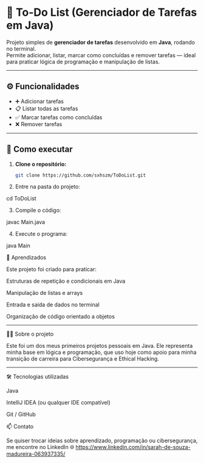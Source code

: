 # 📝 To-Do List (Gerenciador de Tarefas em Java)

Projeto simples de **gerenciador de tarefas** desenvolvido em **Java**, rodando no terminal.  
Permite adicionar, listar, marcar como concluídas e remover tarefas — ideal para praticar lógica de programação e manipulação de listas.

---

## ⚙️ Funcionalidades

- ➕ Adicionar tarefas  
- 📋 Listar todas as tarefas  
- ✅ Marcar tarefas como concluídas  
- ❌ Remover tarefas  

---

## 🚀 Como executar

1. **Clone o repositório:**
   ```bash
   git clone https://github.com/sxhszm/ToDoList.git

2. Entre na pasta do projeto:

cd ToDoList


3. Compile o código:

javac Main.java


4. Execute o programa:

java Main



🧠 Aprendizados

Este projeto foi criado para praticar:

Estruturas de repetição e condicionais em Java

Manipulação de listas e arrays

Entrada e saída de dados no terminal

Organização de código orientado a objetos



---

👩‍💻 Sobre o projeto

Este foi um dos meus primeiros projetos pessoais em Java.
Ele representa minha base em lógica e programação, que uso hoje como apoio para minha transição de carreira para Cibersegurança e Ethical Hacking.


---

🛠️ Tecnologias utilizadas

Java

IntelliJ IDEA (ou qualquer IDE compatível)

Git / GitHub

📫 Contato

Se quiser trocar ideias sobre aprendizado, programação ou cibersegurança, me encontre no LinkedIn 🌐 https://www.linkedin.com/in/sarah-de-souza-madureira-063937335/
